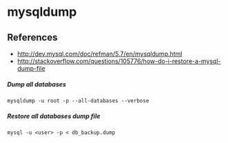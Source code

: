 # mysqldump

## References
* http://dev.mysql.com/doc/refman/5.7/en/mysqldump.html
* http://stackoverflow.com/questions/105776/how-do-i-restore-a-mysql-dump-file

##### Dump all databases
```
mysqldump -u root -p --all-databases --verbose
```

##### Restore all databases dump file
```
mysql -u <user> -p < db_backup.dump
```
